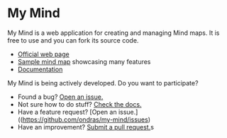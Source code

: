 My Mind
=======

My Mind is a web application for creating and managing Mind maps. It is free to use and you can fork its source code.

* [Official web page](http://my-mind.github.io/)
* [Sample mind map]() showcasing many features
* [Documentation](https://github.com/ondras/my-mind/wiki)

My Mind is being actively developed. Do you want to participate?

* Found a bug? [Open an issue.](https://github.com/ondras/my-mind/issues)
* Not sure how to do stuff? [Check the docs.](https://github.com/ondras/my-mind/wiki)
* Have a feature request? [Open an issue.]((https://github.com/ondras/my-mind/issues)
* Have an improvement? [Submit a pull request.](https://github.com/ondras/my-mind/pull)s
